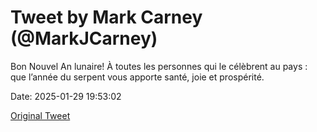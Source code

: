 # Tweet by Mark Carney (@MarkJCarney)

Bon Nouvel An lunaire! À toutes les personnes qui le célèbrent au pays : que l’année du serpent vous apporte santé, joie et prospérité.

Date: 2025-01-29 19:53:02

[Original Tweet](https://x.com/MarkJCarney/status/1884691239443865769)
